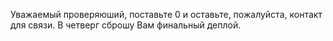 Уважаемый проверяюший, поставьте 0 и оставьте, пожалуйста, контакт для связи. В четверг сброшу Вам финальный деплой.
